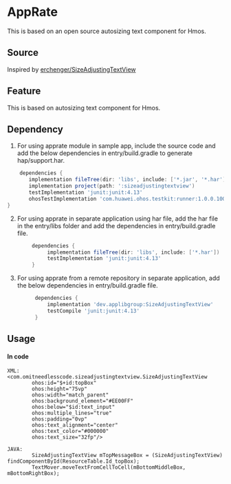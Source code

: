 
# AppRate

This is based on an open source autosizing text component for Hmos.

## Source

Inspired by [erchenger/SizeAdjustingTextView](https://github.com/erchenger/SizeAdjustingTextView)

## Feature
This is based on autosizing text component for Hmos.

## Dependency
1. For using apprate module in sample app, include the source code and add the below dependencies in entry/build.gradle to generate hap/support.har.
```groovy
    dependencies {
       implementation fileTree(dir: 'libs', include: ['*.jar', '*.har'])
       implementation project(path: ':sizeadjustingtextview')
       testImplementation 'junit:junit:4.13'
       ohosTestImplementation 'com.huawei.ohos.testkit:runner:1.0.0.100'
}
```
2. For using apprate in separate application using har file, add the har file in the entry/libs folder and add the dependencies in entry/build.gradle file.
```groovy
        dependencies {
             implementation fileTree(dir: 'libs', include: ['*.har'])
             testImplementation 'junit:junit:4.13'
        }
```
3. For using apprate from a remote repository in separate application, add the below dependencies in entry/build.gradle file.
``` groovy
         dependencies {
             implementation 'dev.applibgroup:SizeAdjustingTextView'
             testCompile 'junit:junit:4.13'
         }
```

## Usage

#### In code
```
XML: 
<com.omitneedlesscode.sizeadjustingtextview.SizeAdjustingTextView
        ohos:id="$+id:topBox"
        ohos:height="75vp"
        ohos:width="match_parent"
        ohos:background_element="#EE00FF"
        ohos:below="$id:text_input"
        ohos:multiple_lines="true"
        ohos:padding="0vp"
        ohos:text_alignment="center"
        ohos:text_color="#000000"
        ohos:text_size="32fp"/>

JAVA:
        SizeAdjustingTextView mTopMessageBox = (SizeAdjustingTextView) findComponentById(ResourceTable.Id_topBox);
        TextMover.moveTextFromCellToCell(mBottomMiddleBox, mBottomRightBox);

```
